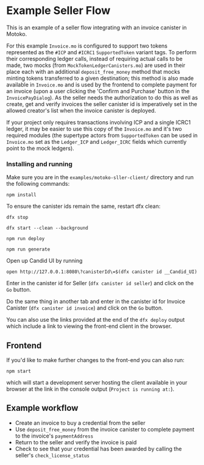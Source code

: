 # Example Seller Flow

This is an example of a seller flow integrating with an invoice canister in Motoko.  

For this example `Invoice.mo` is configured to support two tokens represented as the `#ICP` and `#ICRC1` `SupportedToken` variant tags. To perform their corresponding ledger calls, instead of requiring actual calls to be made, two mocks (from `MockTokenLedgerCanisters.mo`) are used in their place each with an additional `deposit_free_money` method that mocks minting tokens transferred to a given destination; this method is also made available in `Invoice.mo` and is used by the frontend to complete payment for an invoice (upon a user clicking the 'Confirm and Purchase' button in the `InvoicePayDialog`). As the seller needs the authorization to do this as well as create, get and verify invoices the seller canister id is imperatively set in the allowed creator's list when the invoice canister is deployed.

If your project only requires transactions involving ICP and a single ICRC1 ledger, it may be easier to use this copy of the `Invoice.mo` and it's two required modules (the supertype actors from `SupportedToken` can be used in `Invoice.mo` set as the `Ledger_ICP` and `Ledger_ICRC` fields which currently point to the mock ledgers). 

### Installing and running ###

Make sure you are in the `examples/motoko-sller-client/` directory and run the following commands:

`npm install`

To ensure the canister ids remain the same, restart dfx clean: 

`dfx stop`

`dfx start --clean --background`

`npm run deploy`

`npm run generate`

Open up Candid UI by running
```
open http://127.0.0.1:8080\?canisterId\=$(dfx canister id __Candid_UI)
```

Enter in the canister id for Seller (`dfx canister id seller`) and click on the `Go` button.

Do the same thing in another tab and enter in the canister id for Invoice Canister (`dfx canister id invoice`) and click on the `Go` button.

You can also use the links provided at the end of the `dfx deploy` output which include a link to viewing the front-end client in the browser.

## Frontend 

If you'd like to make further changes to the front-end you can also run:

`npm start` 

which will start a development server hosting the client available in your browser at the link in the console output (`Project is running at:`).

## Example workflow

* Create an invoice to buy a credential from the seller
* Use `deposit_free_money` from the invoice canister to complete payment to the invoice's `paymentAddress`
* Return to the seller and verify the invoice is paid
* Check to see that your credential has been awarded by calling the seller's `check_license_status`

